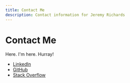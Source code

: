 ```yaml
---
title: Contact Me
description: Contact information for Jeremy Richards
---
```


# Contact Me

Here. I'm here. Hurray!

* [LinkedIn](https://www.linkedin.com/in/the-jeremy)
* [GitHub](https://github.com/jeremysprofile)
* [Stack Overflow](https://stackoverflow.com/users/5889131/jeremysprofile)
